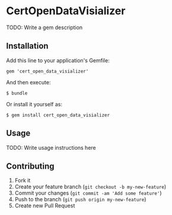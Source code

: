 # CertOpenDataVisializer

TODO: Write a gem description

## Installation

Add this line to your application's Gemfile:

    gem 'cert_open_data_visializer'

And then execute:

    $ bundle

Or install it yourself as:

    $ gem install cert_open_data_visializer

## Usage

TODO: Write usage instructions here

## Contributing

1. Fork it
2. Create your feature branch (`git checkout -b my-new-feature`)
3. Commit your changes (`git commit -am 'Add some feature'`)
4. Push to the branch (`git push origin my-new-feature`)
5. Create new Pull Request
